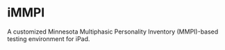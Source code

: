 iMMPI
=====

A customized Minnesota Multiphasic Personality Inventory (MMPI)-based testing environment for iPad.
